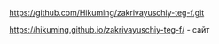 https://github.com/Hikuming/zakrivayuschiy-teg-f.git

https://hikuming.github.io/zakrivayuschiy-teg-f/ - сайт
